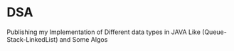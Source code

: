# DSA
Publishing my Implementation of Different data types in JAVA Like (Queue-Stack-LinkedList) and Some Algos
